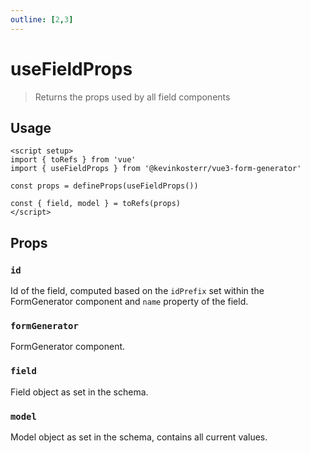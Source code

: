 ```yaml
---
outline: [2,3]
---
```

# useFieldProps <Badge type="tip" text="2.0.0+" />
> Returns the props used by all field components

## Usage
```vue
<script setup>
import { toRefs } from 'vue'
import { useFieldProps } from '@kevinkosterr/vue3-form-generator'
  
const props = defineProps(useFieldProps())
  
const { field, model } = toRefs(props)
</script>
```

## Props

### `id` <Badge type="info" text="String"/>
Id of the field, computed based on the `idPrefix` set within the FormGenerator component and `name` property of the 
field. 

### `formGenerator` <Badge type="info" text="Component"/>
FormGenerator component.

### `field` <Badge type="info" text="Object"/> <Badge type="danger" text="required"/>
Field object as set in the schema.

### `model` <Badge type="info" text="Object"/> <Badge type="danger" text="required"/>
Model object as set in the schema, contains all current values.